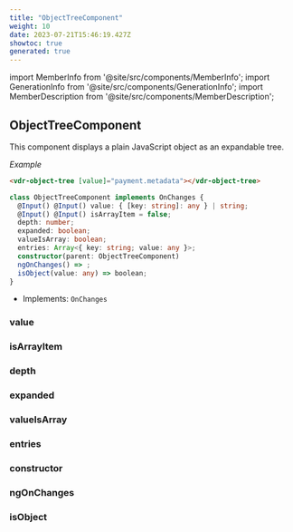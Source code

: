 ```yaml
---
title: "ObjectTreeComponent"
weight: 10
date: 2023-07-21T15:46:19.427Z
showtoc: true
generated: true
---
```

<!-- This file was generated from the Vendure source. Do not modify. Instead, re-run the "docs:build" script -->
import MemberInfo from '@site/src/components/MemberInfo';
import GenerationInfo from '@site/src/components/GenerationInfo';
import MemberDescription from '@site/src/components/MemberDescription';


## ObjectTreeComponent

<GenerationInfo sourceFile="packages/admin-ui/src/lib/core/src/shared/components/object-tree/object-tree.component.ts" sourceLine="22" packageName="@vendure/admin-ui" />

This component displays a plain JavaScript object as an expandable tree.

*Example*

```HTML
<vdr-object-tree [value]="payment.metadata"></vdr-object-tree>
```

```ts title="Signature"
class ObjectTreeComponent implements OnChanges {
  @Input() @Input() value: { [key: string]: any } | string;
  @Input() @Input() isArrayItem = false;
  depth: number;
  expanded: boolean;
  valueIsArray: boolean;
  entries: Array<{ key: string; value: any }>;
  constructor(parent: ObjectTreeComponent)
  ngOnChanges() => ;
  isObject(value: any) => boolean;
}
```
* Implements: <code>OnChanges</code>



<div className="members-wrapper">

### value

<MemberInfo kind="property" type="{ [key: string]: any } | string"   />


### isArrayItem

<MemberInfo kind="property" type=""   />


### depth

<MemberInfo kind="property" type="number"   />


### expanded

<MemberInfo kind="property" type="boolean"   />


### valueIsArray

<MemberInfo kind="property" type="boolean"   />


### entries

<MemberInfo kind="property" type="Array&#60;{ key: string; value: any }&#62;"   />


### constructor

<MemberInfo kind="method" type="(parent: <a href='/reference/admin-ui-api/components/object-tree-component#objecttreecomponent'>ObjectTreeComponent</a>) => ObjectTreeComponent"   />


### ngOnChanges

<MemberInfo kind="method" type="() => "   />


### isObject

<MemberInfo kind="method" type="(value: any) => boolean"   />




</div>
